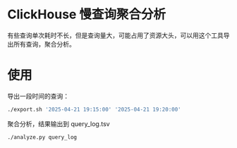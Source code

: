# ClickHouse 慢查询聚合分析

有些查询单次耗时不长，但是查询量大，可能占用了资源大头，可以用这个工具导出所有查询，聚合分析。

# 使用

导出一段时间的查询：
```bash
./export.sh '2025-04-21 19:15:00' '2025-04-21 19:20:00'
```

聚合分析，结果输出到 query_log.tsv
```bash
./analyze.py query_log
```